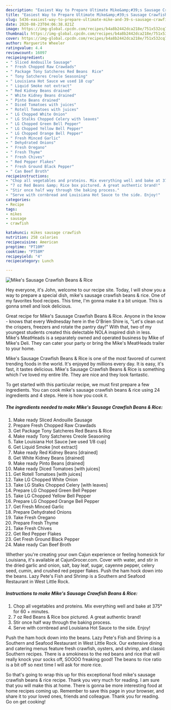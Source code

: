 ```yaml
---
description: "Easiest Way to Prepare Ultimate Mike&amp;#39;s Sausage Crawfish Beans &amp;amp; Rice"
title: "Easiest Way to Prepare Ultimate Mike&amp;#39;s Sausage Crawfish Beans &amp;amp; Rice"
slug: 5436-easiest-way-to-prepare-ultimate-mike-and-39-s-sausage-crawfish-beans-and-amp-rice
date: 2020-08-23T04:06:38.821Z
image: https://img-global.cpcdn.com/recipes/b4a8b2442dca218e/751x532cq70/mikes-sausage-crawfish-beans-rice-recipe-main-photo.jpg
thumbnail: https://img-global.cpcdn.com/recipes/b4a8b2442dca218e/751x532cq70/mikes-sausage-crawfish-beans-rice-recipe-main-photo.jpg
cover: https://img-global.cpcdn.com/recipes/b4a8b2442dca218e/751x532cq70/mikes-sausage-crawfish-beans-rice-recipe-main-photo.jpg
author: Marguerite Wheeler
ratingvalue: 4.4
reviewcount: 16097
recipeingredient:
- " Sliced Andouille Sausage"
- " Fresh Chopped Raw Crawdads"
- " Package Tony Satcheres Red Beans  Rice"
- " Tony Satcheres Creole Seasoning"
- " Louisiana Hot Sauce we used 18 cup"
- " Liquid Smoke not extract"
- " Red Kidney Beans drained"
- " White Kidney Beans drained"
- " Pinto Beans drained"
- " Diced Tomatoes with juices"
- " Rotell Tomatoes with juices"
- " LG Chopped White Onion"
- " LG Stalks Chopped Celery with leaves"
- " LG Chopped Green Bell Pepper"
- " LG Chopped Yellow Bell Pepper"
- " LG Chopped Orange Bell Pepper"
- " Fresh Minced Garlic"
- " Dehydrated Onions"
- " Fresh Oregano"
- " Fresh Thyme"
- " Fresh Chives"
- " Red Pepper Flakes"
- " Fresh Ground Black Pepper"
- " Can Beef Broth"
recipeinstructions:
- "Chop all vegetables and proteins. Mix everything well and bake at 375° for 60 + minutes."
- "7 oz Red Beans &amp; Rice box pictured. A great authentic brand!"
- "Stir once half way through the baking process."
- "Serve with cornbread and Louisiana Hot Sauce to the side. Enjoy!"
categories:
- Recipe
tags:
- mikes
- sausage
- crawfish

katakunci: mikes sausage crawfish 
nutrition: 258 calories
recipecuisine: American
preptime: "PT10M"
cooktime: "PT58M"
recipeyield: "4"
recipecategory: Lunch

---
```



![Mike&#39;s Sausage Crawfish Beans &amp; Rice](https://img-global.cpcdn.com/recipes/b4a8b2442dca218e/751x532cq70/mikes-sausage-crawfish-beans-rice-recipe-main-photo.jpg)

Hey everyone, it's John, welcome to our recipe site. Today, I will show you a way to prepare a special dish, mike&#39;s sausage crawfish beans &amp; rice. One of my favorites food recipes. This time, I'm gonna make it a bit unique. This is gonna smell and look delicious.

Great recipe for Mike&#39;s Sausage Crawfish Beans &amp; Rice. Anyone in the know - knows that every Wednesday here in the O&#39;Brien Shire is, &#34;Let&#39;s clean out the crispers, freezers and rotate the pantry day!&#34; With that, two of my youngest students created this delectable NOLA inspired dish in less. Mike&#39;s MeatHeads is a separately owned and operated business by Mike of Mike&#39;s Deli. They can cater your party or bring the Mike&#39;s MeatHeads trailer to your home.

Mike&#39;s Sausage Crawfish Beans &amp; Rice is one of the most favored of current trending foods in the world. It's enjoyed by millions every day. It is easy, it's fast, it tastes delicious. Mike&#39;s Sausage Crawfish Beans &amp; Rice is something which I've loved my entire life. They are nice and they look fantastic.


To get started with this particular recipe, we must first prepare a few ingredients. You can cook mike&#39;s sausage crawfish beans &amp; rice using 24 ingredients and 4 steps. Here is how you cook it.

<!--inarticleads1-->

##### The ingredients needed to make Mike&#39;s Sausage Crawfish Beans &amp; Rice:

1. Make ready  Sliced Andouille Sausage
1. Prepare  Fresh Chopped Raw Crawdads
1. Get  Package Tony Satcheres Red Beans &amp; Rice
1. Make ready  Tony Satcheres Creole Seasoning
1. Take  Louisiana Hot Sauce [we used 1/8 cup]
1. Get  Liquid Smoke [not extract]
1. Make ready  Red Kidney Beans [drained]
1. Get  White Kidney Beans [drained]
1. Make ready  Pinto Beans [drained]
1. Make ready  Diced Tomatoes [with juices]
1. Get  Rotell Tomatoes [with juices]
1. Take  LG Chopped White Onion
1. Take  LG Stalks Chopped Celery [with leaves]
1. Prepare  LG Chopped Green Bell Pepper
1. Take  LG Chopped Yellow Bell Pepper
1. Prepare  LG Chopped Orange Bell Pepper
1. Get  Fresh Minced Garlic
1. Prepare  Dehydrated Onions
1. Take  Fresh Oregano
1. Prepare  Fresh Thyme
1. Take  Fresh Chives
1. Get  Red Pepper Flakes
1. Get  Fresh Ground Black Pepper
1. Make ready  Can Beef Broth


Whether you&#39;re creating your own Cajun experience or feeling homesick for Louisiana, it&#39;s available at CajunGrocer.com. Cover with water, and stir in the dried garlic and onion, salt, bay leaf, sugar, cayenne pepper, celery seed, cumin, and crushed red pepper flakes. Push the ham hock down into the beans. Lazy Pete&#39;s Fish and Shrimp is a Southern and Seafood Restaurant in West Little Rock. 

<!--inarticleads2-->

##### Instructions to make Mike&#39;s Sausage Crawfish Beans &amp; Rice:

1. Chop all vegetables and proteins. Mix everything well and bake at 375° for 60 + minutes.
1. 7 oz Red Beans &amp; Rice box pictured. A great authentic brand!
1. Stir once half way through the baking process.
1. Serve with cornbread and Louisiana Hot Sauce to the side. Enjoy!


Push the ham hock down into the beans. Lazy Pete&#39;s Fish and Shrimp is a Southern and Seafood Restaurant in West Little Rock. Our extensive dining and catering menus feature fresh crawfish, oysters, and shrimp, and classic Southern recipes. There is a smokiness to the red beans and rice that will really knock your socks off, SOOOO freaking good! The beans to rice ratio is a bit off so next time I will ask for more rice. 

So that's going to wrap this up for this exceptional food mike&#39;s sausage crawfish beans &amp; rice recipe. Thank you very much for reading. I am sure that you will make this at home. There is gonna be more interesting food at home recipes coming up. Remember to save this page in your browser, and share it to your loved ones, friends and colleague. Thank you for reading. Go on get cooking!
